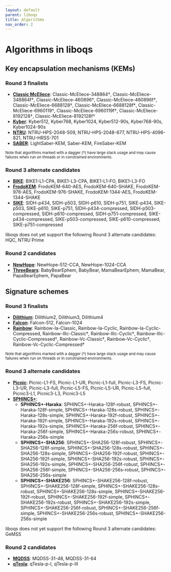 ```yaml
---
layout: default
parent: liboqs
title: Algorithms
nav_order: 2
---
```


# Algorithms in liboqs

## Key encapsulation mechanisms (KEMs)

### Round 3 finalists

- [**Classic McEliece**](kem/classic_mceliece): Classic-McEliece-348864†, Classic-McEliece-348864f†, Classic-McEliece-460896†, Classic-McEliece-460896f†, Classic-McEliece-6688128†, Classic-McEliece-6688128f†, Classic-McEliece-6960119†, Classic-McEliece-6960119f†, Classic-McEliece-8192128†, Classic-McEliece-8192128f†
- [**Kyber**](kem/kyber): Kyber512, Kyber768, Kyber1024, Kyber512-90s, Kyber768-90s, Kyber1024-90s
- [**NTRU**](kem/ntru): NTRU-HPS-2048-509, NTRU-HPS-2048-677, NTRU-HPS-4096-821, NTRU-HRSS-701
- [**SABER**](kem/saber): LightSaber-KEM, Saber-KEM, FireSaber-KEM

<small>Note that algorithms marked with a dagger (†) have large stack usage and may cause failures when run on threads or in constrained environments.</small>

### Round 3 alternate candidates

- [**BIKE**](kem/bike): BIKE1-L1-CPA, BIKE1-L3-CPA, BIKE1-L1-FO, BIKE1-L3-FO
- [**FrodoKEM**](kem/frodokem): FrodoKEM-640-AES, FrodoKEM-640-SHAKE, FrodoKEM-976-AES, FrodoKEM-976-SHAKE, FrodoKEM-1344-AES, FrodoKEM-1344-SHAKE
- [**SIKE**](kem/sike): SIDH-p434, SIDH-p503, SIDH-p610, SIDH-p751, SIKE-p434, SIKE-p503, SIKE-p610, SIKE-p751, SIDH-p434-compressed, SIDH-p503-compressed, SIDH-p610-compressed, SIDH-p751-compressed, SIKE-p434-compressed, SIKE-p503-compressed, SIKE-p610-compressed, SIKE-p751-compressed

liboqs does not yet support the following Round 3 alternate candidates: HQC, NTRU Prime

### Round 2 candidates

- [**NewHope**](kem/newhope): NewHope-512-CCA, NewHope-1024-CCA
- [**ThreeBears**](kem/threebears): BabyBearEphem, BabyBear, MamaBearEphem, MamaBear, PapaBearEphem, PapaBear

## Signature schemes

### Round 3 finalists

- [**Dilithium**](sig/dilithium): Dilithium2, Dilithium3, Dilithium4
- [**Falcon**](sig/falcon): Falcon-512, Falcon-1024
- [**Rainbow**](sig/rainbow): Rainbow-Ia-Classic, Rainbow-Ia-Cyclic, Rainbow-Ia-Cyclic-Compressed, Rainbow-IIIc-Classic†, Rainbow-IIIc-Cyclic†, Rainbow-IIIc-Cyclic-Compressed†, Rainbow-Vc-Classic†, Rainbow-Vc-Cyclic†, Rainbow-Vc-Cyclic-Compressed†

<small>Note that algorithms marked with a dagger (†) have large stack usage and may cause failures when run on threads or in constrained environments.</small>

### Round 3 alternate candidates

- [**Picnic**](sig/picnic): Picnic-L1-FS, Picnic-L1-UR, Picnic-L1-full, Picnic-L3-FS, Picnic-L3-UR, Picnic-L3-full, Picnic-L5-FS, Picnic-L5-UR, Picnic-L5-full, Picnic3-L1, Picnic3-L3, Picnic3-L5
- [**SPHINCS+**](sig/sphincs):
    - **SPHINCS+-Haraka**: SPHINCS+-Haraka-128f-robust, SPHINCS+-Haraka-128f-simple, SPHINCS+-Haraka-128s-robust, SPHINCS+-Haraka-128s-simple, SPHINCS+-Haraka-192f-robust, SPHINCS+-Haraka-192f-simple, SPHINCS+-Haraka-192s-robust, SPHINCS+-Haraka-192s-simple, SPHINCS+-Haraka-256f-robust, SPHINCS+-Haraka-256f-simple, SPHINCS+-Haraka-256s-robust, SPHINCS+-Haraka-256s-simple
    - **SPHINCS+-SHA256**: SPHINCS+-SHA256-128f-robust, SPHINCS+-SHA256-128f-simple, SPHINCS+-SHA256-128s-robust, SPHINCS+-SHA256-128s-simple, SPHINCS+-SHA256-192f-robust, SPHINCS+-SHA256-192f-simple, SPHINCS+-SHA256-192s-robust, SPHINCS+-SHA256-192s-simple, SPHINCS+-SHA256-256f-robust, SPHINCS+-SHA256-256f-simple, SPHINCS+-SHA256-256s-robust, SPHINCS+-SHA256-256s-simple
    - **SPHINCS+-SHAKE256**: SPHINCS+-SHAKE256-128f-robust, SPHINCS+-SHAKE256-128f-simple, SPHINCS+-SHAKE256-128s-robust, SPHINCS+-SHAKE256-128s-simple, SPHINCS+-SHAKE256-192f-robust, SPHINCS+-SHAKE256-192f-simple, SPHINCS+-SHAKE256-192s-robust, SPHINCS+-SHAKE256-192s-simple, SPHINCS+-SHAKE256-256f-robust, SPHINCS+-SHAKE256-256f-simple, SPHINCS+-SHAKE256-256s-robust, SPHINCS+-SHAKE256-256s-simple

liboqs does not yet support the following Round 3 alternate candidates: GeMSS

### Round 2 candidates

- [**MQDSS**](sig/mqdss): MQDSS-31-48, MQDSS-31-64
- [**qTesla**](sig/qtesla): qTesla-p-I, qTesla-p-III

